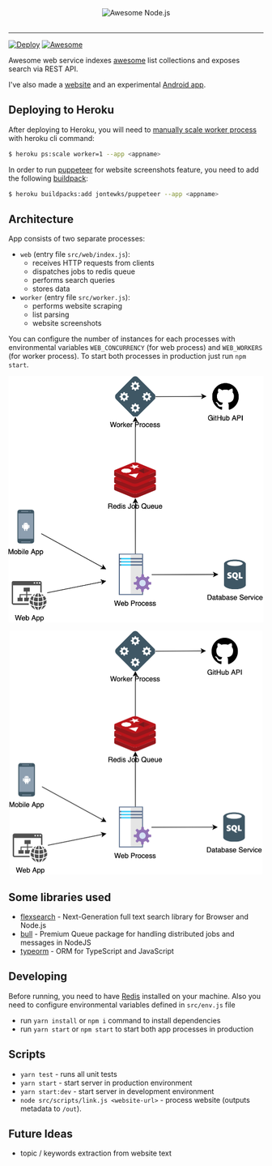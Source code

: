 <div align="center">
	<img width="250" src="https://api.awesomesearch.in/logo.png" alt="Awesome Node.js">
</div>
<br>
<hr>

[![Deploy](https://www.herokucdn.com/deploy/button.png)](https://heroku.com/deploy)
[![Awesome](https://awesome.re/badge-flat2.svg)](https://awesome.re)
<br>

Awesome web service indexes [awesome](https://awesome.com/sindresorhus/awesome) list collections and exposes search via REST API.

I've also made a [website](https://github.com/bartolomej/awesomesearch-web) and an experimental [Android app](https://github.com/bartolomej/awesomesearch-web).


## Deploying to Heroku

After deploying to Heroku, you will need to [manually scale worker process](https://devcenter.heroku.com/articles/procfile#scaling-a-process-type) with heroku cli command: 
```bash
$ heroku ps:scale worker=1 --app <appname>
```
In order to run [puppeteer](https://pptr.dev/) for website screenshots feature, you need to add the following [buildpack](https://devcenter.heroku.com/articles/buildpacks):
```bash
$ heroku buildpacks:add jontewks/puppeteer --app <appname>
```

## Architecture
App consists of two separate processes:
- `web` (entry file `src/web/index.js`): 
    - receives HTTP requests from clients
    - dispatches jobs to redis queue
    - performs search queries
    - stores data
- `worker` (entry file `src/worker.js`): 
    - performs website scraping
    - list parsing
    - website screenshots

You can configure the number of instances for each processes with environmental variables `WEB_CONCURRENCY` (for web process) and `WEB_WORKERS` (for worker process).
To start both processes in production just run `npm start`.

![Architecture Diagram](architecture.png)

<div align="center">
    <img src="architecture.png" width="500" />
</div>

## Some libraries used
- [flexsearch](https://github.com/nextapps-de/flexsearch) - Next-Generation full text search library for Browser and Node.js
- [bull](https://github.com/OptimalBits/bull) - Premium Queue package for handling distributed jobs and messages in NodeJS
- [typeorm](https://typeorm.io/) - ORM for TypeScript and JavaScript

## Developing

Before running, you need to have [Redis](https://redis.io/) installed on your machine. 
Also you need to configure environmental variables defined in `src/env.js` file
- run `yarn install` or `npm i` command to install dependencies
- run `yarn start` or `npm start` to start both app processes in production

## Scripts

- `yarn test` - runs all unit tests
- `yarn start` - start server in production environment
- `yarn start:dev` - start server in development environment
- `node src/scripts/link.js <website-url>` - process website (outputs metadata to `/out`).

## Future Ideas
- topic / keywords extraction from website text
